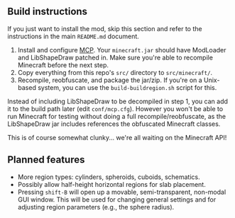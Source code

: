 ## Build instructions

If you just want to install the mod, skip this section and refer to the
instructions in the main `README.md` document.

1.  Install and configure [MCP](http://mcp.ocean-labs.de/index.php/MCP_Releases).
    Your `minecraft.jar` should have ModLoader and LibShapeDraw patched in.
    Make sure you're able to recompile Minecraft before the next step.
2.  Copy everything from this repo's `src/` directory to
    `src/minecraft/`.
3.  Recompile, reobfuscate, and package the jar/zip.
    If you're on a Unix-based system, you can use the `build-buildregion.sh`
    script for this.

Instead of including LibShapeDraw to be decompiled in step 1, you can add it to
the build path later (edit `conf/mcp.cfg`). However you won't be able to run
Minecraft for testing without doing a full recompile/reobfuscate, as the
LibShapeDraw jar includes references the obfuscated Minecraft classes.

This is of course somewhat clunky... we're all waiting on the Minecraft API!

## Planned features

 *  More region types: cylinders, spheroids, cuboids, schematics.
 *  Possibly allow half-height horizontal regions for slab placement.
 *  Pressing `shift-B` will open up a movable, semi-transparent, non-modal GUI
    window. This will be used for changing general settings and for adjusting
    region parameters (e.g., the sphere radius).
